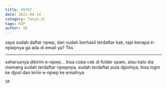 ```yaml
---
title: 49787
date: 2021-04-14
category: Tanya-SC
tags: KUP
author: SR
---
```


saya sudah daftar npwp, dan sudah berhasil terdaftar kak, tapi kenapa e-npwpnya ga ada di email ya? Tks

---

seharusnya dikirim e-npwp... bisa coba cek di folder spam, atau kalo dia memang sudah terdaftar npwpnya, sudah terdaftar pula djpolnya, bisa login ke djpol dan kirim e-npwp ke emailnya

`SR`

